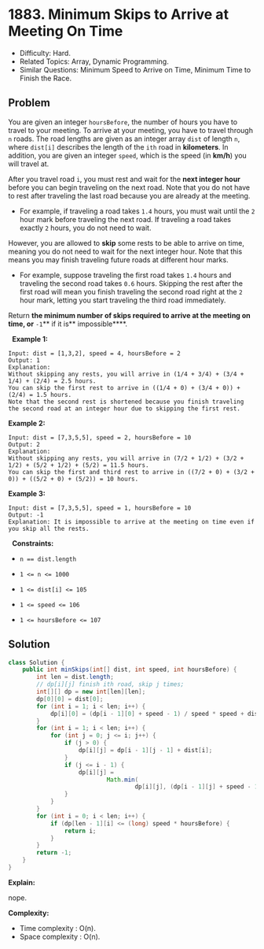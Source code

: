 # 1883. Minimum Skips to Arrive at Meeting On Time

- Difficulty: Hard.
- Related Topics: Array, Dynamic Programming.
- Similar Questions: Minimum Speed to Arrive on Time, Minimum Time to Finish the Race.

## Problem

You are given an integer ```hoursBefore```, the number of hours you have to travel to your meeting. To arrive at your meeting, you have to travel through ```n``` roads. The road lengths are given as an integer array ```dist``` of length ```n```, where ```dist[i]``` describes the length of the ```ith``` road in **kilometers**. In addition, you are given an integer ```speed```, which is the speed (in **km/h**) you will travel at.

After you travel road ```i```, you must rest and wait for the **next integer hour** before you can begin traveling on the next road. Note that you do not have to rest after traveling the last road because you are already at the meeting.


	
- For example, if traveling a road takes ```1.4``` hours, you must wait until the ```2``` hour mark before traveling the next road. If traveling a road takes exactly ```2``` hours, you do not need to wait.


However, you are allowed to **skip** some rests to be able to arrive on time, meaning you do not need to wait for the next integer hour. Note that this means you may finish traveling future roads at different hour marks.


	
- For example, suppose traveling the first road takes ```1.4``` hours and traveling the second road takes ```0.6``` hours. Skipping the rest after the first road will mean you finish traveling the second road right at the ```2``` hour mark, letting you start traveling the third road immediately.


Return **the **minimum number of skips required** to arrive at the meeting on time, or** ```-1```** if it is** impossible****.

 
**Example 1:**

```
Input: dist = [1,3,2], speed = 4, hoursBefore = 2
Output: 1
Explanation:
Without skipping any rests, you will arrive in (1/4 + 3/4) + (3/4 + 1/4) + (2/4) = 2.5 hours.
You can skip the first rest to arrive in ((1/4 + 0) + (3/4 + 0)) + (2/4) = 1.5 hours.
Note that the second rest is shortened because you finish traveling the second road at an integer hour due to skipping the first rest.
```

**Example 2:**

```
Input: dist = [7,3,5,5], speed = 2, hoursBefore = 10
Output: 2
Explanation:
Without skipping any rests, you will arrive in (7/2 + 1/2) + (3/2 + 1/2) + (5/2 + 1/2) + (5/2) = 11.5 hours.
You can skip the first and third rest to arrive in ((7/2 + 0) + (3/2 + 0)) + ((5/2 + 0) + (5/2)) = 10 hours.
```

**Example 3:**

```
Input: dist = [7,3,5,5], speed = 1, hoursBefore = 10
Output: -1
Explanation: It is impossible to arrive at the meeting on time even if you skip all the rests.
```

 
**Constraints:**


	
- ```n == dist.length```
	
- ```1 <= n <= 1000```
	
- ```1 <= dist[i] <= 105```
	
- ```1 <= speed <= 106```
	
- ```1 <= hoursBefore <= 107```



## Solution

```java
class Solution {
    public int minSkips(int[] dist, int speed, int hoursBefore) {
        int len = dist.length;
        // dp[i][j] finish ith road, skip j times;
        int[][] dp = new int[len][len];
        dp[0][0] = dist[0];
        for (int i = 1; i < len; i++) {
            dp[i][0] = (dp[i - 1][0] + speed - 1) / speed * speed + dist[i];
        }
        for (int i = 1; i < len; i++) {
            for (int j = 0; j <= i; j++) {
                if (j > 0) {
                    dp[i][j] = dp[i - 1][j - 1] + dist[i];
                }
                if (j <= i - 1) {
                    dp[i][j] =
                            Math.min(
                                    dp[i][j], (dp[i - 1][j] + speed - 1) / speed * speed + dist[i]);
                }
            }
        }
        for (int i = 0; i < len; i++) {
            if (dp[len - 1][i] <= (long) speed * hoursBefore) {
                return i;
            }
        }
        return -1;
    }
}
```

**Explain:**

nope.

**Complexity:**

* Time complexity : O(n).
* Space complexity : O(n).
